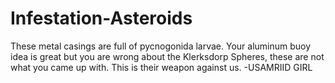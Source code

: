 # Infestation-Asteroids
These metal casings are full of pycnogonida larvae. Your aluminum buoy idea is great but you are wrong about the Klerksdorp Spheres, these are not what you came up with. This is their weapon against us. -USAMRIID GIRL
